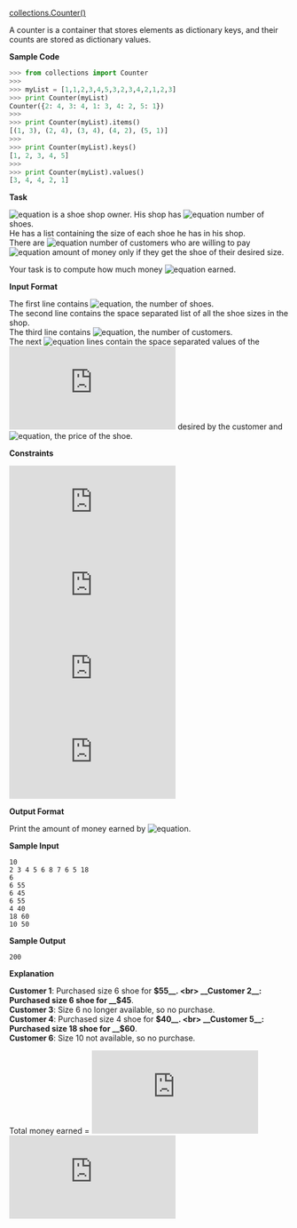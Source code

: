 [collections.Counter()](https://docs.python.org/2/library/collections.html#collections.Counter) 

A counter is a container that stores elements as dictionary keys, and their counts are stored as dictionary values.

__Sample Code__
```python
>>> from collections import Counter
>>> 
>>> myList = [1,1,2,3,4,5,3,2,3,4,2,1,2,3]
>>> print Counter(myList)
Counter({2: 4, 3: 4, 1: 3, 4: 2, 5: 1})
>>>
>>> print Counter(myList).items()
[(1, 3), (2, 4), (3, 4), (4, 2), (5, 1)]
>>> 
>>> print Counter(myList).keys()
[1, 2, 3, 4, 5]
>>> 
>>> print Counter(myList).values()
[3, 4, 4, 2, 1]
```
__Task__

![equation](http://latex.codecogs.com/svg.latex?\inline&space;Raghu) is a shoe shop owner. His shop has ![equation](http://latex.codecogs.com/svg.latex?\inline&space;X) number of shoes. <br>
He has a list containing the size of each shoe he has in his shop. <br>
There are ![equation](http://latex.codecogs.com/svg.latex?\inline&space;N) number of customers who are willing to pay ![equation](http://latex.codecogs.com/svg.latex?\inline&space;x_i) amount of money only if they get the shoe of their desired size.

Your task is to compute how much money ![equation](http://latex.codecogs.com/svg.latex?\inline&space;Raghu) earned.

__Input Format__

The first line contains ![equation](http://latex.codecogs.com/svg.latex?\inline&space;X), the number of shoes. <br>
The second line contains the space separated list of all the shoe sizes in the shop. <br>
The third line contains ![equation](http://latex.codecogs.com/svg.latex?\inline&space;N), the number of customers. <br>
The next ![equation](http://latex.codecogs.com/svg.latex?\inline&space;N) lines contain the space separated values of the ![equation](https://latex.codecogs.com/svg.latex?%5Cinline%20shoe%5C%20size) desired by the customer and ![equation](http://latex.codecogs.com/svg.latex?\inline&space;x_i), the price of the shoe.

__Constraints__

 ![equation](https://latex.codecogs.com/svg.latex?%5Cinline%200%20%3C%20X%20%3C%2010%5E3) <br>
 ![equation](https://latex.codecogs.com/svg.latex?%5Cinline%200%20%3C%20N%20%5Cleq%2010%5E3) <br>
 ![equation](https://latex.codecogs.com/svg.latex?%5Cinline%2020%20%3C%20x_i%20%3C%20100) <br>
 ![equation](https://latex.codecogs.com/svg.latex?%5Cinline%202%20%3C%20shoe%5C%20size%20%3C%2020) 

__Output Format__

Print the amount of money earned by ![equation](http://latex.codecogs.com/svg.latex?\inline&space;Raghu).

__Sample Input__
```commandline
10
2 3 4 5 6 8 7 6 5 18
6
6 55
6 45
6 55
4 40
18 60
10 50
```
__Sample Output__
```commandline
200
```
__Explanation__

__Customer 1__: Purchased size 6 shoe for __$55__. <br>
__Customer 2__: Purchased size 6 shoe for __$45__. <br>
__Customer 3__: Size 6 no longer available, so no purchase. <br>
__Customer 4__: Purchased size 4 shoe for __$40__. <br>
__Customer 5__: Purchased size 18 shoe for __$60__. <br>
__Customer 6__: Size 10 not available, so no purchase.

Total money earned = ![equation](https://latex.codecogs.com/svg.latex?%5Cinline%2055%20&plus;%2045%20&plus;%2060%20&plus;%2040%20%3D)![equation](https://latex.codecogs.com/svg.latex?%5Cinline%20%5C%24200) 